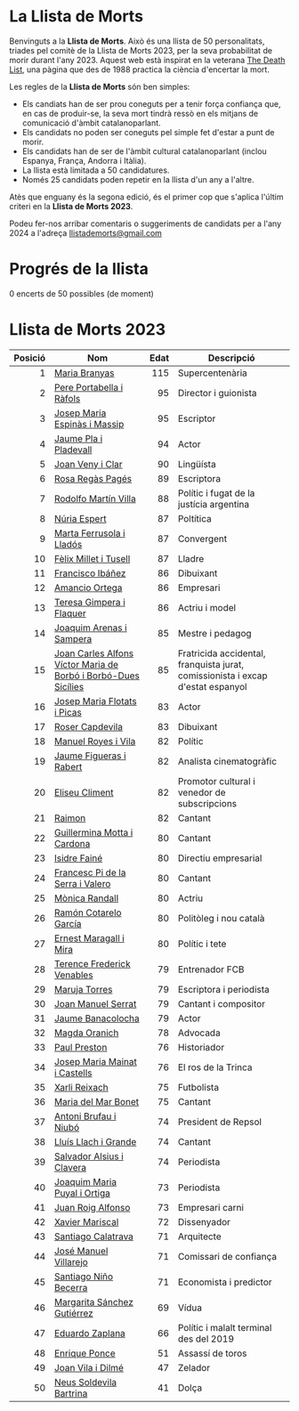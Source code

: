 # La Llista de Morts

Benvinguts a la **Llista de Morts**. Això és una llista de 50 personalitats, triades pel comitè de la Llista de Morts 2023, per la seva probabilitat de morir durant l'any 2023. Aquest web està inspirat en la veterana [The Death List](https://deathlist.net/), una pàgina que des de 1988 practica la ciència d'encertar la mort.

Les regles de la **Llista de Morts** són ben simples:
- Els candiats han de ser prou coneguts per a tenir força confiança que, en cas de produir-se, la seva mort tindrà ressò en els mitjans de comunicació d'àmbit  catalanoparlant.
- Els candidats no poden ser coneguts pel simple fet d'estar a punt de morir.
- Els candidats han de ser de l'àmbit cultural catalanoparlant (inclou Espanya, França, Andorra i Itàlia).
- La llista està limitada a 50 candidatures.
- Només 25 candidats poden repetir en la llista d'un any a l'altre.

Atès que enguany és la segona edició, és el primer cop que s'aplica l'últim criteri en la **Llista de Morts 2023**.

Podeu fer-nos arribar comentaris o suggeriments de candidats per a l'any 2024 a l'adreça llistademorts@gmail.com

# Progrés de la llista

0 encerts de 50 possibles (de moment)


# Llista de Morts 2023


| Posició | Nom | Edat | Descripció |
| ------: |-----|-----:|----------- |
| 1 | [Maria Branyas](https://it.wikipedia.org/wiki/Maria_Branyas_Morera)| 115 | Supercentenària |
| 2 | [Pere Portabella i Ràfols](https://ca.wikipedia.org/wiki/Pere_Portabella_i_R%C3%A0fols)| 95 | Director i guionista |
| 3 | [Josep Maria Espinàs i Massip](https://ca.wikipedia.org/wiki/Josep_Maria_Espin%C3%A0s_i_Massip)| 95 | Escriptor |
| 4 | [Jaume Pla i Pladevall](https://ca.wikipedia.org/wiki/Jaume_Pla_i_Pladevall)| 94 | Actor |
| 5 | [Joan Veny i Clar](https://ca.wikipedia.org/wiki/Joan_Veny_i_Clar)| 90 | Lingüísta |
| 6 | [Rosa Regàs Pagés](https://ca.wikipedia.org/wiki/Rosa_Reg%C3%A0s_i_Pag%C3%A8s)| 89 | Escriptora |
| 7 | [Rodolfo Martín Villa](https://ca.wikipedia.org/wiki/Rodolfo_Mart%C3%ADn_Villa)| 88 | Polític i fugat de la justícia argentina |
| 8 | [Núria Espert](https://ca.wikipedia.org/wiki/N%C3%BAria_Espert_i_Romero)| 87 | Poltítica |
| 9 | [Marta Ferrusola i Lladós](https://ca.wikipedia.org/wiki/Marta_Ferrusola_i_Llad%C3%B3s)| 87 | Convergent |
| 10 | [Fèlix Millet i Tusell](https://ca.wikipedia.org/wiki/F%C3%A8lix_Millet_i_Tusell)| 87 | Lladre |
| 11 | [Francisco Ibáñez](https://ca.wikipedia.org/wiki/Francisco_Ib%C3%A1%C3%B1ez_Talavera)| 86 | Dibuixant |
| 12 | [Amancio Ortega](https://ca.wikipedia.org/wiki/Amancio_Ortega_Gaona)| 86 | Empresari |
| 13 | [Teresa Gimpera i Flaquer](https://ca.wikipedia.org/wiki/Teresa_Gimpera_i_Flaquer)| 86 | Actriu i model |
| 14 | [Joaquim Arenas i Sampera](https://ca.wikipedia.org/wiki/Joaquim_Arenas_i_Sampera)| 85 | Mestre i pedagog |
| 15 | [Joan Carles Alfons Víctor Maria de Borbó i Borbó-Dues Sicílies](https://ca.wikipedia.org/wiki/Joan_Carles_I_d%27Espanya)| 85 | Fratricida accidental, franquista jurat, comissionista i excap d'estat espanyol |
| 16 | [Josep Maria Flotats i Picas](https://ca.wikipedia.org/wiki/Josep_Maria_Flotats_i_Picas)| 83 | Actor |
| 17 | [Roser Capdevila](https://ca.wikipedia.org/wiki/Roser_Capdevila_i_Valls)| 83 | Dibuixant |
| 18 | [Manuel Royes i Vila](https://ca.wikipedia.org/wiki/Manel_Royes_i_Vila)| 82 | Polític |
| 19 | [Jaume Figueras i Rabert](https://ca.wikipedia.org/wiki/Jaume_Figueras_i_Rabert)| 82 | Analista cinematogràfic |
| 20 | [Eliseu Climent](https://ca.wikipedia.org/wiki/Eliseu_Climent_i_Corber%C3%A0)| 82 | Promotor cultural i venedor de subscripcions |
| 21 | [Raimon](https://ca.wikipedia.org/wiki/Raimon)| 82 | Cantant |
| 22 | [Guillermina Motta i Cardona](https://ca.wikipedia.org/wiki/Guillermina_Motta_i_Cardona)| 80 | Cantant |
| 23 | [Isidre Fainé](https://ca.wikipedia.org/wiki/Isidre_Fain%C3%A9_i_Casas)| 80 | Directiu empresarial |
| 24 | [Francesc Pi de la Serra i Valero](https://ca.wikipedia.org/wiki/Francesc_Pi_de_la_Serra_i_Valero)| 80 | Cantant |
| 25 | [Mònica Randall](https://ca.wikipedia.org/wiki/M%C3%B2nica_Randall)| 80 | Actriu |
| 26 | [Ramón Cotarelo García](https://ca.wikipedia.org/wiki/Ram%C3%B3n_Cotarelo_Garc%C3%ADa)| 80 | Politòleg i nou català |
| 27 | [Ernest Maragall i Mira](https://ca.wikipedia.org/wiki/Ernest_Maragall_i_Mira)| 80 | Polític i tete |
| 28 | [Terence Frederick Venables](https://ca.wikipedia.org/wiki/Terry_Venables)| 79 | Entrenador FCB |
| 29 | [Maruja Torres](https://ca.wikipedia.org/wiki/Maruja_Torres)| 79 | Escriptora i periodista |
| 30 | [Joan Manuel Serrat](https://ca.wikipedia.org/wiki/Joan_Manuel_Serrat_i_Teresa)| 79 | Cantant i compositor |
| 31 | [Jaume Banacolocha](https://ca.wikipedia.org/wiki/Jordi_Banacolocha)| 79 | Actor |
| 32 | [Magda Oranich](https://ca.wikipedia.org/wiki/Magda_Oranich_i_Solagran)| 78 | Advocada |
| 33 | [Paul Preston](https://ca.wikipedia.org/wiki/Paul_Preston)| 76 | Historiador |
| 34 | [Josep Maria Mainat i Castells](https://ca.wikipedia.org/wiki/Josep_Maria_Mainat_i_Castells)| 76 | El ros de la Trinca |
| 35 | [Xarli Reixach](https://ca.wikipedia.org/wiki/Carles_Rexach_i_Cerd%C3%A0)| 75 | Futbolista |
| 36 | [Maria del Mar Bonet](https://ca.wikipedia.org/wiki/Maria_del_Mar_Bonet)| 75 | Cantant |
| 37 | [Antoni Brufau i Niubó](https://ca.wikipedia.org/wiki/Antoni_Brufau_i_Niub%C3%B3)| 74 | President de Repsol |
| 38 | [Lluís Llach i Grande](https://ca.wikipedia.org/wiki/Llu%C3%ADs_Llach_i_Grande)| 74 | Cantant |
| 39 | [Salvador Alsius i Clavera](https://ca.wikipedia.org/wiki/Salvador_Alsius_i_Clavera)| 74 | Periodista |
| 40 | [Joaquim Maria Puyal i Ortiga](https://ca.wikipedia.org/wiki/Joaquim_Maria_Puyal_i_Ortiga)| 73 | Periodista |
| 41 | [Juan Roig Alfonso](https://ca.wikipedia.org/wiki/Juan_Roig_Alfonso)| 73 | Empresari carni |
| 42 | [Xavier Mariscal](https://ca.wikipedia.org/wiki/Xavier_Mariscal)| 72 | Dissenyador |
| 43 | [Santiago Calatrava](https://ca.wikipedia.org/wiki/Santiago_Calatrava_Valls)| 71 | Arquitecte |
| 44 | [José Manuel Villarejo](https://ca.wikipedia.org/wiki/Jos%C3%A9_Manuel_Villarejo)| 71 | Comissari de confiança |
| 45 | [Santiago Niño Becerra](https://ca.wikipedia.org/wiki/Santiago_Ni%C3%B1o_Becerra)| 71 | Economista i predictor |
| 46 | [Margarita Sánchez Gutiérrez](https://ca.wikipedia.org/wiki/Margarita_S%C3%A1nchez_Guti%C3%A9rrez)| 69 | Vídua |
| 47 | [Eduardo Zaplana](https://ca.wikipedia.org/wiki/Eduardo_Zaplana_Hern%C3%A1ndez-Soro)| 66 | Polític i malalt terminal des del 2019 |
| 48 | [Enrique Ponce](https://ca.wikipedia.org/wiki/Enrique_Ponce)| 51 | Assassí de toros |
| 49 | [Joan Vila i Dilmé](https://ca.wikipedia.org/wiki/Joan_Vila_i_Dilm%C3%A9)| 47 | Zelador |
| 50 | [Neus Soldevila Bartrina](https://criminalia.es/asesino/neus-soldevila/)| 41 | Dolça |
